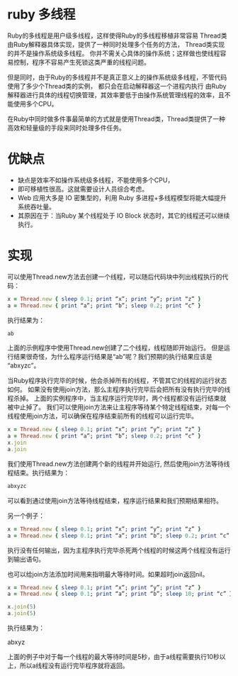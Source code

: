 
# ruby 多线程

Ruby的多线程是用户级多线程，这样使得Ruby的多线程移植非常容易
Thread类由Ruby解释器具体实现，提供了一种同时处理多个任务的方法， Thread类实现的并不是操作系统级多线程。
你并不需关心具体的操作系统；这样做也使线程容易控制，程序不容易产生死锁这类严重的线程问题。

但是同时，由于Ruby的多线程并不是真正意义上的操作系统级多线程，不管代码使用了多少个Thread类的实例，
都只会在启动解释器这一个进程内执行
由Ruby解释器进行具体的线程切换管理，其效率要低于由操作系统管理线程的效率，且不能使用多个CPU。

在Ruby中同时做多件事最简单的方式就是使用Thread类，Thread类提供了一种高效和轻量级的手段来同时处理多件任务。

# 优缺点
* 缺点是效率不如操作系统级多线程，不能使用多个CPU，
* 即可移植性很高。这就需要设计人员综合考虑。
* Web 应用大多是 IO 密集型的，利用 Ruby 多进程+多线程模型将能大幅提升系统吞吐量。
* 其原因在于：当Ruby 某个线程处于 IO Block 状态时，其它的线程还可以继续执行。


# 实现
可以使用Thread.new方法去创建一个线程，可以随后代码块中列出线程执行的代码：

```ruby
x = Thread.new { sleep 0.1; print “x”; print “y”; print “z” }
a = Thread.new { print “a”; print “b”; sleep 0.2; print “c” }
```

执行结果为：
```ruby
ab
```

上面的示例程序中使用Thread.new创建了二个线程，线程随即开始运行。
但是运行结果很奇怪，为什么程序运行结果是“ab”呢？我们预期的执行结果应该是 “abxyzc”。

当Ruby程序执行完毕的时候，他会杀掉所有的线程，不管其它的线程的运行状态如何。
如果没有使用join方法，那么主程序执行完毕后会把所有没有执行完毕的线程杀掉。
上面的实例程序中，当主程序运行完毕时，两个线程都没有运行结束就被中止掉了。
我们可以使用join方法来让主程序等待某个特定线程结束，对每一个线程使用join方法，可以确保在程序结束前所有的线程可以运行完毕。

```ruby
x = Thread.new { sleep 0.1; print “x”; print “y”; print “z” }
a = Thread.new { print “a”; print “b”; sleep 0.2; print “c” }
x.join
a.join
```
我们使用Thread.new方法创建两个新的线程并开始运行, 然后使用join方法等待线程结束。执行结果为：
```ruby
abxyzc
```
可以看到通过使用join方法等待线程结束，程序运行结果和我们预期结果相符。

另一个例子：
```ruby
x = Thread.new { sleep 0.1; print “x”; print “y”; print “z” }
a = Thread.new { sleep 0.1; print “a”; print “b”; sleep 0.2; print “c” }
```
执行没有任何输出，因为主程序执行完毕杀死两个线程的时候这两个线程没有运行到输出语句。

也可以给join方法添加时间用来指明最大等待时间。如果超时join返回nil。
```ruby
x = Thread.new { sleep 0.1; print “x”; print “y”; print “z” }
a = Thread.new { sleep 0.1; print “a”; print “b”; sleep 10; print “c” }

x.join(5)
a.join(5)
```
 执行结果为：

 abxyz

 上面的例子中对于每一个线程的最大等待时间是5秒，由于a线程需要执行10秒以上，所以a线程没有运行完毕程序就将返回。